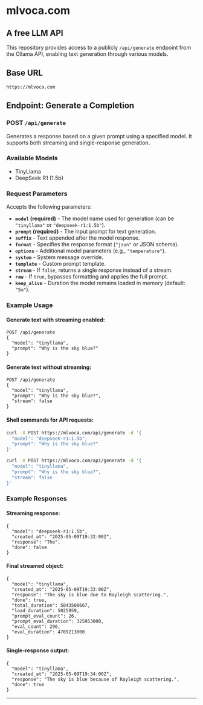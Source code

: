 # mlvoca.com

## A free LLM API

This repository provides access to a publicly `/api/generate` endpoint from the Ollama API, enabling text generation through various models.

## Base URL
```
https://mlvoca.com
```

## Endpoint: Generate a Completion

### **POST** `/api/generate`

Generates a response based on a given prompt using a specified model. It supports both streaming and single-response generation.

### Available Models
- TinyLlama
- DeepSeek R1 (1.5b)

### Request Parameters

Accepts the following parameters:

- **`model` (required)** - The model name used for generation (can be `"tinyllama"` or `"deepseek-r1:1.5b"`).
- **`prompt` (required)** - The input prompt for text generation.
- **`suffix`** - Text appended after the model response.
- **`format`** - Specifies the response format (`"json"` or JSON schema).
- **`options`** - Additional model parameters (e.g., `"temperature"`).
- **`system`** - System message override.
- **`template`** - Custom prompt template.
- **`stream`** - If `false`, returns a single response instead of a stream.
- **`raw`** - If `true`, bypasses formatting and applies the full prompt.
- **`keep_alive`** - Duration the model remains loaded in memory (default: `"5m"`).

### Example Usage

#### Generate text with streaming enabled:
```
POST /api/generate
{
  "model": "tinyllama",
  "prompt": "Why is the sky blue?"
}
```

#### Generate text without streaming:
```
POST /api/generate
{
  "model": "tinyllama",
  "prompt": "Why is the sky blue?",
  "stream": false
}
```

#### Shell commands for API requests:
```sh
curl -X POST https://mlvoca.com/api/generate -d '{
  "model": "deepseek-r1:1.5b",
  "prompt": "Why is the sky blue?"
}'
```

```sh
curl -X POST https://mlvoca.com/api/generate -d '{
  "model": "tinyllama",
  "prompt": "Why is the sky blue?",
  "stream": false
}'
```

### Example Responses

#### Streaming response:
```
{
  "model": "deepseek-r1:1.5b",
  "created_at": "2025-05-09T19:32:00Z",
  "response": "The",
  "done": false
}
```

#### Final streamed object:
```
{
  "model": "tinyllama",
  "created_at": "2025-05-09T19:33:00Z",
  "response": "The sky is blue due to Rayleigh scattering.",
  "done": true,
  "total_duration": 5043500667,
  "load_duration": 5025959,
  "prompt_eval_count": 26,
  "prompt_eval_duration": 325953000,
  "eval_count": 290,
  "eval_duration": 4709213000
}
```

#### Single-response output:
```
{
  "model": "tinyllama",
  "created_at": "2025-05-09T19:34:00Z",
  "response": "The sky is blue because of Rayleigh scattering.",
  "done": true
}
```

---
